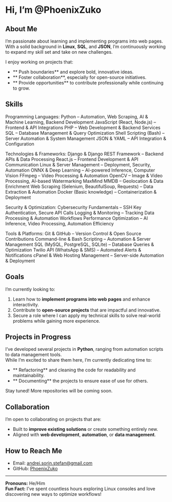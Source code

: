 #  Hi, I’m @PhoenixZuko

##  About Me
I’m passionate about learning and implementing programs into web pages. With a solid background in **Linux**, **SQL**, and **JSON**, I’m continuously working to expand my skill set and take on new challenges.

I enjoy working on projects that:
- ** Push boundaries** and explore bold, innovative ideas.
- ** Foster collaboration**, especially for open-source initiatives.
- ** Provide opportunities** to contribute professionally while continuing to grow.

##  Skills
  Programming Languages:
 Python – Automation, Web Scraping, AI & Machine Learning, Backend Development
 JavaScript (React, Node.js) – Frontend & API Integrations
 PHP – Web Development & Backend Services
 SQL – Database Management & Query Optimization
 Shell Scripting (Bash) – Server Automation & System Management
 JSON & YAML – API Integration & Configuration

  Technologies & Frameworks:
 Django & Django REST Framework – Backend APIs & Data Processing
 React.js – Frontend Development & API Communication
 Linux & Server Management – Deployment, Security, Automation
 ONNX & Deep Learning – AI-powered Inference, Computer Vision
 FFmpeg – Video Processing & Automation
 OpenCV – Image & Video Processing, AI-based Watermarking
 MaxMind MMDB – Geolocation & Data Enrichment
 Web Scraping (Selenium, BeautifulSoup, Requests) – Data Extraction & Automation
 Docker (Basic knowledge) – Containerization & Deployment

 Security & Optimization:
 Cybersecurity Fundamentals – SSH Key Authentication, Secure API Calls
 Logging & Monitoring – Tracking Data Processing & Automation Workflows
 Performance Optimization – AI Inference, Video Processing, Automation Efficiency

  Tools & Platforms:
 Git & GitHub – Version Control & Open Source Contributions
 Command-line & Bash Scripting – Automation & Server Management
 SQL (MySQL, PostgreSQL, SQLite) – Database Queries & Optimization
 Twilio API (WhatsApp & SMS) – Automated Alerts & Notifications
 cPanel & Web Hosting Management – Server-side Automation & Deployment

##  Goals
I’m currently looking to:
1. Learn how to **implement programs into web pages** and enhance interactivity.
2. Contribute to **open-source projects** that are impactful and innovative.
3. Secure a role where I can apply my technical skills to solve real-world problems while gaining more experience.

##  Projects in Progress
I’ve developed several projects in **Python**, ranging from automation scripts to data management tools.  
While I’m excited to share them here, I’m currently dedicating time to:
- ** Refactoring** and cleaning the code for readability and maintainability.
- ** Documenting** the projects to ensure ease of use for others.

Stay tuned! More repositories will be coming soon. 

##  Collaboration
I’m open to collaborating on projects that are:
- Built to **improve existing solutions** or create something entirely new.
- Aligned with **web development**, **automation**, or **data management**.

##  How to Reach Me
- Email: [andrei.sorin.stefan@gmail.com](andrei.sorin.stefan@gmail.com)
- GitHub: [PhoenixZuko](https://github.com/PhoenixZuko)

---

 **Pronouns:** He/Him  
 **Fun Fact:** I’ve spent countless hours exploring Linux consoles and love discovering new ways to optimize workflows!
